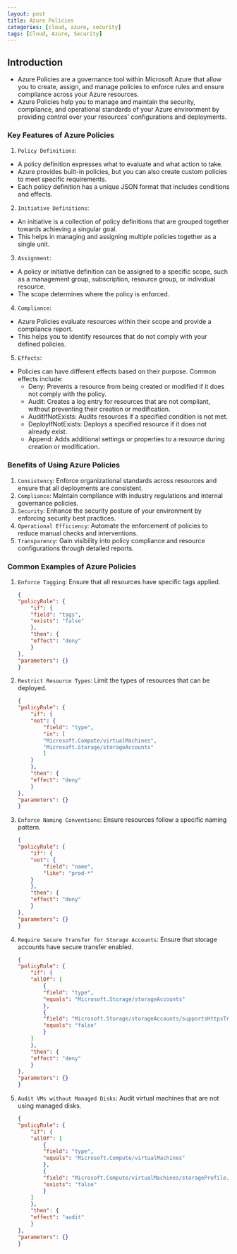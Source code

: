 ```yaml
---
layout: post
title: Azure Policies
categories: [cloud, azure, security]
tags: [Cloud, Azure, Security]
---
```


## Introduction
- Azure Policies are a governance tool within Microsoft Azure that allow you to create, assign, and manage policies to enforce rules and ensure compliance across your Azure resources. 
- Azure Policies help you to manage and maintain the security, compliance, and operational standards of your Azure environment by providing control over your resources' configurations and deployments. 


### Key Features of Azure Policies
1. `Policy Definitions`: 
- A policy definition expresses what to evaluate and what action to take. 
- Azure provides built-in policies, but you can also create custom policies to meet specific requirements. 
- Each policy definition has a unique JSON format that includes conditions and effects.

2. `Initiative Definitions`: 
- An initiative is a collection of policy definitions that are grouped together towards achieving a singular goal. 
- This helps in managing and assigning multiple policies together as a single unit.

3. `Assignment`: 
- A policy or initiative definition can be assigned to a specific scope, such as a management group, subscription, resource group, or individual resource. 
- The scope determines where the policy is enforced.

4. `Compliance`: 
- Azure Policies evaluate resources within their scope and provide a compliance report. 
- This helps you to identify resources that do not comply with your defined policies.

5. `Effects`: 
- Policies can have different effects based on their purpose. Common effects include:
    + Deny: Prevents a resource from being created or modified if it does not comply with the policy.
    + Audit: Creates a log entry for resources that are not compliant, without preventing their creation or modification.
    + AuditIfNotExists: Audits resources if a specified condition is not met.
    + DeployIfNotExists: Deploys a specified resource if it does not already exist.
    + Append: Adds additional settings or properties to a resource during creation or modification.

### Benefits of Using Azure Policies
1. `Consistency`: Enforce organizational standards across resources and ensure that all deployments are consistent.
2. `Compliance`: Maintain compliance with industry regulations and internal governance policies.
3. `Security`: Enhance the security posture of your environment by enforcing security best practices.
4. `Operational Efficiency`: Automate the enforcement of policies to reduce manual checks and interventions.
5. `Transparency`: Gain visibility into policy compliance and resource configurations through detailed reports.


### Common Examples of Azure Policies
1. `Enforce Tagging`: Ensure that all resources have specific tags applied.

    ```json
    {
    "policyRule": {
        "if": {
        "field": "tags",
        "exists": "false"
        },
        "then": {
        "effect": "deny"
        }
    },
    "parameters": {}
    }
    ```

2. `Restrict Resource Types`: Limit the types of resources that can be deployed.

    ```json
    {
    "policyRule": {
        "if": {
        "not": {
            "field": "type",
            "in": [
            "Microsoft.Compute/virtualMachines",
            "Microsoft.Storage/storageAccounts"
            ]
        }
        },
        "then": {
        "effect": "deny"
        }
    },
    "parameters": {}
    }
    ```

3. `Enforce Naming Conventions`: Ensure resources follow a specific naming pattern.

    ```json
    {
    "policyRule": {
        "if": {
        "not": {
            "field": "name",
            "like": "prod-*"
        }
        },
        "then": {
        "effect": "deny"
        }
    },
    "parameters": {}
    }
    ```

4. `Require Secure Transfer for Storage Accounts`: Ensure that storage accounts have secure transfer enabled.

    ```json
    {
    "policyRule": {
        "if": {
        "allOf": [
            {
            "field": "type",
            "equals": "Microsoft.Storage/storageAccounts"
            },
            {
            "field": "Microsoft.Storage/storageAccounts/supportsHttpsTrafficOnly",
            "equals": "false"
            }
        ]
        },
        "then": {
        "effect": "deny"
        }
    },
    "parameters": {}
    }
    ```

5. `Audit VMs without Managed Disks`: Audit virtual machines that are not using managed disks.

    ```json
    {
    "policyRule": {
        "if": {
        "allOf": [
            {
            "field": "type",
            "equals": "Microsoft.Compute/virtualMachines"
            },
            {
            "field": "Microsoft.Compute/virtualMachines/storageProfile.osDisk.managedDisk.id",
            "exists": "false"
            }
        ]
        },
        "then": {
        "effect": "audit"
        }
    },
    "parameters": {}
    }
    ```
